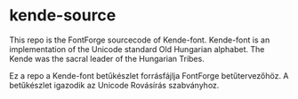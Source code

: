 # kende-source
This repo is the FontForge sourcecode of Kende-font.
Kende-font is an implementation of the Unicode standard Old Hungarian alphabet.
The Kende was the sacral leader of the Hungarian Tribes.

Ez a repo a Kende-font betűkészlet forrásfájlja FontForge betűtervezőhöz.
A betűkészlet igazodik az Unicode Rovásírás szabványhoz.
